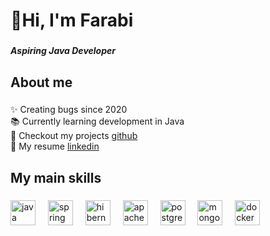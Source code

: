 <h1 align="left">👋Hi, I'm Farabi</h1>

###

<h5 align="left">Aspiring Java Developer</h5>

###

<h2 align="left">About me</h2>

###

<p align="left">✨ Creating bugs since 2020<br>📚 Currently learning development in Java<br>🎯 Checkout my projects <a href="https://github.com/farabi23?tab=repositories">github</a><br>🎲 My resume <a href="https://www.linkedin.com/in/farabi-seiilbek-35138127a/">linkedin</a></p>

###

<h2 align="left">My main skills</h2>

###

<div align="left">
  <img src="https://cdn.jsdelivr.net/gh/devicons/devicon/icons/java/java-original.svg" height="40" alt="java logo"  />
  <img width="12" />
  <img src="https://cdn.jsdelivr.net/gh/devicons/devicon/icons/spring/spring-original.svg" height="40" alt="spring logo"  />
  <img width="12" />
  <img src="https://skillicons.dev/icons?i=hibernate" height="40" alt="hibernate logo"  />
  <img width="12" />
  <img src="https://cdn.simpleicons.org/apachekafka/231F20" height="40" alt="apachekafka logo"  />
  <img width="12" />
  <img src="https://cdn.jsdelivr.net/gh/devicons/devicon/icons/postgresql/postgresql-original.svg" height="40" alt="postgresql logo"  />
  <img width="12" />
  <img src="https://cdn.jsdelivr.net/gh/devicons/devicon/icons/mongodb/mongodb-original.svg" height="40" alt="mongodb logo"  />
  <img width="12" />
  <img src="https://skillicons.dev/icons?i=docker" height="40" alt="docker logo"  />
</div>

###

<div align="left">
</div>

###
